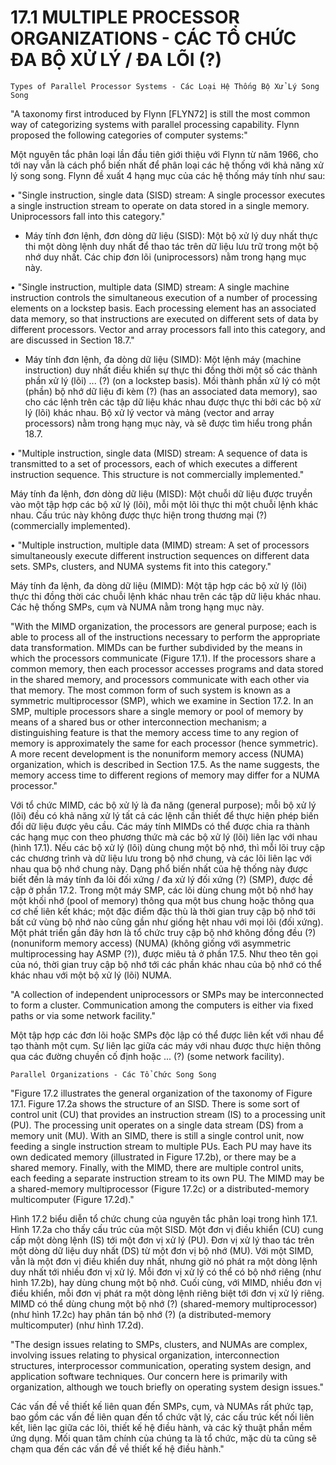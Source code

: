 # 17.1 MULTIPLE PROCESSOR ORGANIZATIONS - CÁC TỔ CHỨC ĐA BỘ XỬ LÝ / ĐA LÕI (?)

    Types of Parallel Processor Systems - Các Loại Hệ Thống Bộ Xử Lý Song Song

"A taxonomy first introduced by Flynn [FLYN72] is still the most common way of categorizing systems with parallel processing capability. Flynn proposed the following categories of computer systems:"

Một nguyên tắc phân loại lần đầu tiên giới thiệu với Flynn từ năm 1966, cho tới nay vẫn là cách phổ biến nhất để phân loại các hệ thống với khả năng xử lý song song. Flynn đề xuất 4 hạng mục của các hệ thống máy tính như sau:

• "Single instruction, single data (SISD) stream: A single processor executes a single instruction stream to operate on data stored in a single memory. Uniprocessors fall into this category."

- Máy tính đơn lệnh, đơn dòng dữ liệu (SISD): Một bộ xử lý duy nhất thực thi một dòng lệnh duy nhất để thao tác trên dữ liệu lưu trữ trong một bộ nhớ duy nhất. Các chip đơn lõi (uniprocessors) nằm trong hạng mục này.

• "Single instruction, multiple data (SIMD) stream: A single machine instruction controls the simultaneous execution of a number of processing elements on a lockstep basis. Each processing element has an associated data memory, so that instructions are executed on different sets of data by different processors. Vector and array processors fall into this category, and are discussed in Section 18.7."

- Máy tính đơn lệnh, đa dòng dữ liệu (SIMD): Một lệnh máy (machine instruction) duy nhất điều khiển sự thực thi đồng thời một số các thành phần xử lý (lõi) ... (?) (on a lockstep basis). Mồi thành phần xử lý có một (phần) bộ nhớ dữ liệu đi kèm (?) (has an associated data memory), sao cho các lệnh trên các tập dữ liệu khác nhau được thực thi bởi các bộ xử lý (lõi) khác nhau. Bộ xử lý vector và mảng (vector and array processors) nằm trong hạng mục này, và sẽ được tìm hiểu trong phần 18.7.


• "Multiple instruction, single data (MISD) stream: A sequence of data is transmitted to a set of processors, each of which executes a different instruction sequence. This structure is not commercially implemented."

Máy tính đa lệnh, đơn dòng dữ liệu (MISD): Một chuỗi dữ liệu được truyền vào một tập hợp các bộ xử lý (lõi), mỗi một lõi thực thi một chuỗi lệnh khác nhau. Cấu trúc này không được thực hiện trong thương mại (?) (commercially implemented).

• "Multiple instruction, multiple data (MIMD) stream: A set of processors simultaneously execute different instruction sequences on different data sets. SMPs, clusters, and NUMA systems fit into this category."

Máy tính đa lệnh, đa dòng dữ liệu (MIMD): Một tập hợp các bộ xử lý (lõi) thực thi đồng thời các chuỗi lệnh khác nhau trên các tập dữ liệu khác nhau. Các hệ thống SMPs, cụm và NUMA nằm trong hạng mục này.

"With the MIMD organization, the processors are general purpose; each is able to process all of the instructions necessary to perform the appropriate data transformation. MIMDs can be further subdivided by the means in which the processors communicate (Figure 17.1). If the processors share a common memory, then each processor accesses programs and data stored in the shared memory, and processors communicate with each other via that memory. The most common form of such system is known as a symmetric multiprocessor (SMP), which we examine in Section 17.2. In an SMP, multiple processors share a single memory or pool of memory by means of a shared bus or other interconnection mechanism; a distinguishing feature is that the memory access time to any region of memory is approximately the same for each processor (hence symmetric). A more recent development is the nonuniform memory access (NUMA) organization, which is described in Section 17.5. As the name suggests, the memory access time to different regions of memory may differ for a NUMA processor."

Với tổ chức MIMD, các bộ xử lý là đa năng (general purpose); mỗi bộ xử lý (lõi) đều có khả năng xử lý tất cả các lệnh cần thiết để thực hiện phép biến đổi dữ liệu được yêu cầu. Các máy tính MIMDs có thể được chia ra thành các hạng mục con theo phương thức mà các bộ xử lý (lõi) liên lạc với nhau (hình 17.1). Nếu các bộ xử lý (lõi) dùng chung một bộ nhớ, thì mỗi lõi truy cập các chương trình và dữ liệu lưu trong bộ nhớ chung, và các lõi liên lạc với nhau qua bộ nhớ chung này. Dạng phổ biến nhất của hệ thống này được biết đến là máy tính đa lõi đối xứng / đa xử lý đối xứng (?) (SMP), được đề cập ở phần 17.2. Trong một máy SMP, các lõi dùng chung một bộ nhớ hay một khối nhớ (pool of memory) thông qua một bus chung hoặc thông qua cơ chế liên kết khác; một đặc điểm đặc thù là thời gian truy cập bộ nhớ tới bất cứ vùng bộ nhớ nào cũng gần như giống hệt nhau với mọi lõi (đối xứng). Một phát triển gần đây hơn là tổ chức truy cập bộ nhớ không đồng đều (?) (nonuniform memory access) (NUMA) (không giống với asymmetric multiprocessing hay ASMP (?)), được miêu tả ở phần 17.5. Như theo tên gọi của nó, thời gian truy cập bộ nhớ tới các phần khác nhau của bộ nhớ có thể khác nhau với một bộ xử lý (lõi) NUMA.

"A collection of independent uniprocessors or SMPs may be interconnected to form a cluster. Communication among the computers is either via fixed paths or via some network facility."

Một tập hợp các đơn lõi hoặc SMPs độc lập có thể được liên kết với nhau để tạo thành một cụm. Sự liên lạc giữa các máy với nhau được thực hiện thông qua các đường chuyền cố định hoặc ... (?) (some network facility).

    Parallel Organizations - Các Tổ Chức Song Song

"Figure 17.2 illustrates the general organization of the taxonomy of Figure 17.1. Figure 17.2a shows the structure of an SISD. There is some sort of control unit (CU) that provides an instruction stream (IS) to a processing unit (PU). The processing unit operates on a single data stream (DS) from a memory unit (MU). With an SIMD, there is still a single control unit, now feeding a single instruction stream to multiple PUs. Each PU may have its own dedicated memory (illustrated in Figure 17.2b), or there may be a shared memory. Finally, with the MIMD, there are multiple control units, each feeding a separate instruction stream to its own PU. The MIMD may be a shared-memory multiprocessor (Figure 17.2c) or a distributed-memory multicomputer (Figure 17.2d)."

Hình 17.2 biểu diễn tổ chức chung của nguyên tắc phân loại trong hình 17.1. Hình 17.2a cho thấy cấu trúc của một SISD. Một đơn vị điều khiển (CU) cung cấp một dòng lệnh (IS) tới một đơn vị xử lý (PU). Đơn vị xử lý thao tác trên một dòng dữ liệu duy nhất (DS) từ một đơn vị bộ nhớ (MU). Với một SIMD, vẫn là một đơn vị điều khiển duy nhất, nhưng giờ nó phát ra một dòng lệnh duy nhất tới nhiều đơn vị xử lý. Mỗi đơn vị xử lý có thể có bộ nhớ riêng (như hình 17.2b), hay dùng chung một bộ nhớ. Cuối cùng, với MIMD, nhiều đơn vị điều khiển, mỗi đơn vị phát ra một dòng lệnh riêng biệt tới đơn vị xử lý riêng. MIMD có thể dùng chung một bộ nhớ (?) (shared-memory multiprocessor) (như hình 17.2c) hay phân tán bộ nhớ (?) (a distributed-memory multicomputer) (như hình 17.2d).

"The design issues relating to SMPs, clusters, and NUMAs are complex, involving issues relating to physical organization, interconnection structures, interprocessor communication, operating system design, and application software techniques. Our concern here is primarily with organization, although we touch briefly on operating system design issues."

Các vấn đề về thiết kế liên quan đến SMPs,  cụm, và NUMAs rất phức tạp, bao gồm các vấn đề liên quan đến tổ chức vật lý, các cấu trúc kết nối liên kết, liên lạc giữa các lõi, thiết kế hệ điều hành, và các kỹ thuật phần mềm ứng dụng. Mối quan tâm chính của chúng ta là tổ chức, mặc dù ta cũng sẽ chạm qua đến các vấn đề về thiết kế hệ điều hành."
